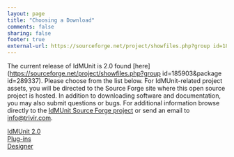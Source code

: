 ```yaml
---
layout: page
title: "Choosing a Download"
comments: false
sharing: false
footer: true
external-url: https://sourceforge.net/project/showfiles.php?group id=185903&package id=289337, https://sourceforge.net/projects/idmunit/
---
```


The current release of IdMUnit is 2.0 found [here](https://sourceforge.net/project/showfiles.php?group id=185903&package id=289337). Please choose from the list below. For IdMUnit-related project assets, you will be directed to the Source Forge site where this open source project is hosted. In addition to downloading software and documentation, you may also submit questions or bugs. For additional information browse directly to the [IdMUnit Source Forge project](https://sourceforge.net/projects/idmunit/) or send an email to [info@trivir.com](info@trivir.com).<br/>

<a href="{{ root_url }}/idmunit2_0">IdMUnit 2.0</a><br/>
<a href="{{ root_url }}/plugins">Plug-ins</a><br/>
<a href="{{ root_url }}/designer">Designer</a><br/>
